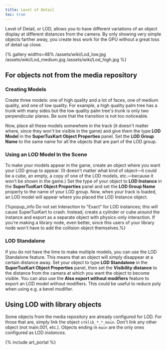 ```yaml
---
title: Level of Detail
toc: true
---
```

Level of Detail, or LOD, allows you to have different variations of an object display at different distances from the camera. By only showing very simple objects farther away, you create less work for the GPU without a great loss of detail up close.

{% gallery widths=48%
/assets/wiki/Lod_low.jpg
/assets/wiki/Lod_medium.jpg
/assets/wiki/Lod_high.jpg
%}

## For objects not from the media repository

### Creating Models

Create three models: one of high quality and a lot of faces, one of medium quality, and one of low quality. For example, a high quality palm tree has a trunk with many sides but the low quality palm tree's trunk is only two perpendicular planes. Be sure that the transition is not too noticeable.

Now, place all these models somewhere in the track (it doesn't matter where, since they won't be visible in the game) and give them the type **LOD Model** in the **SuperTuxKart Object Properties** panel. Set the **LOD Group Name** to the same name for all the objects that are part of the LOD group.

### Using an LOD Model In the Scene

To make your models appear in the game, create an object where you want your LOD group to appear. (It doesn't matter what kind of object—it could be a cube, an empty, a copy of one of the LOD models, etc.—because it won't be shown in the game.) Set the type of your object to **LOD Instance** in the **SuperTuxKart Object Properties** panel and set the **LOD Group Name** property to the name of your LOD group. Now, when your track is loaded, an LOD model will appear where you placed the LOD Instance object.

{%popup_info Do not set Interaction to "Exact" for LOD instances; this will cause SuperTuxKart to crash. Instead, create a cylinder or cube around the instance and export as a separate object with physics-only interaction. If you're making a library node, even better, since this users of your library node won't have to add the collision object themselves.%}

### LOD Standalone

If you do not have the time to make multiple models, you can use the LOD Standalone feature. This means that an object will simply disappear at a certain distance away. Set your object to type **LOD Standalone** in the **SuperTuxKart Object Properties** panel, then set the **Visibility distance** to the distance from the camera at which you want the object to become visible. You can also use the **Also export without modifiers** feature to export an LOD model without modifiers. This could be useful to reduce poly when using e.g. a bevel modifier.

## Using LOD with library objects

Some objects from the media repository are already configured for LOD. For those that are, simply link the object `stklib_*_*_main`. Don't link any other object (not main.001, etc.). Objects ending in `main` are the only ones configured as LOD *instances*.

{% include art_portal %}
